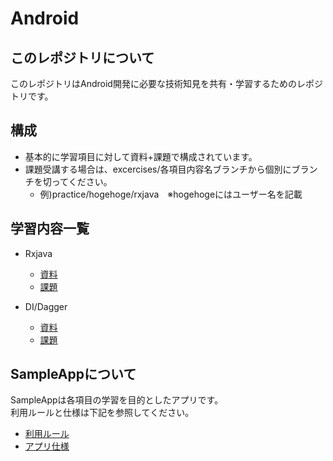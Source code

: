 # Android
## このレポジトリについて
このレポジトリはAndroid開発に必要な技術知見を共有・学習するためのレポジトリです。  

## 構成
* 基本的に学習項目に対して資料+課題で構成されています。
* 課題受講する場合は、excercises/各項目内容名ブランチから個別にブランチを切ってください。
  * 例)practice/hogehoge/rxjava　※hogehogeにはユーザー名を記載

## 学習内容一覧
* Rxjava
  * [資料](https://github.com/nyanc0/Android/wiki/doc_RxJava)
  * [課題](https://github.com/nyanc0/Android/wiki/ex_Rxjava)

* DI/Dagger
  * [資料](https://github.com/nyanc0/Android/wiki/doc_DI_Dagger)
  * [課題](https://github.com/nyanc0/Android/wiki/ex_DI_Dagger)

## SampleAppについて
SampleAppは各項目の学習を目的としたアプリです。  
利用ルールと仕様は下記を参照してください。

* [利用ルール](https://github.com/nyanc0/Android/wiki#sampleappの利用ルール)
* [アプリ仕様](https://github.com/nyanc0/Android/wiki#sampleappの仕様)
